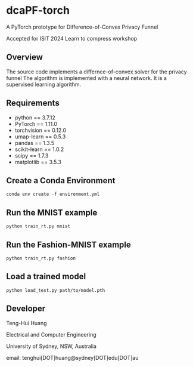 # dcaPF-torch
A PyTorch prototype for Difference-of-Convex Privacy Funnel

Accepted for ISIT 2024 Learn to compress workshop

## Overview
The source code implements a differnce-of-convex solver for the privacy funnel
The algorithm is implemented with a neural network. It is a supervised learning algorithm.

## Requirements
- python == 3.7.12
- PyTorch == 1.11.0
- torchvision == 0.12.0
- umap-learn == 0.5.3
- pandas == 1.3.5
- scikit-learn == 1.0.2
- scipy == 1.7.3
- matplotlib == 3.5.3

## Create a Conda Environment
```
conda env create -f environment.yml
```

## Run the MNIST example
```
python train_rt.py mnist
```

## Run the Fashion-MNIST example
```
python train_rt.py fashion
```

## Load a trained model
```
python load_test.py path/to/model.pth
```


## Developer
Teng-Hui Huang


Electrical and Computer Engineering


University of Sydney, NSW, Australia


email: tenghui[DOT]huang@sydney[DOT]edu[DOT]au

